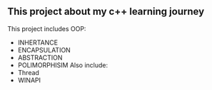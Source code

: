## This project about my c++ learning journey
This project includes OOP: 
* INHERTANCE
* ENCAPSULATION
* ABSTRACTION
* POLIMORPHISIM
Also include: 
* Thread
* WINAPI
